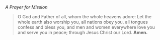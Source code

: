 _A Prayer for Mission_
> O God and Father of all, whom the whole heavens adore: Let the whole earth also worship you, all nations obey you, all tongues confess and bless you, and men and women everywhere love you and serve you in peace; through Jesus Christ our Lord. **Amen.**
